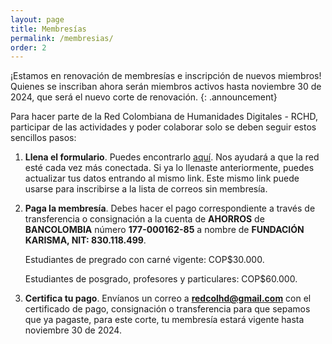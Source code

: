 ```yaml
---
layout: page
title: Membresías
permalink: /membresias/
order: 2
---
```


¡Estamos en renovación de membresías e inscripción de nuevos miembros! Quienes se inscriban ahora serán miembros activos hasta noviembre 30 de 2024, que será el nuevo corte de renovación.
{: .announcement}

Para hacer parte de la Red Colombiana de Humanidades Digitales - RCHD, participar de las actividades y poder colaborar solo se deben seguir estos sencillos pasos:

1.  **Llena el formulario**. Puedes encontrarlo [aquí](https://forms.gle/jksrh8ncfQQ7UgSaA). Nos ayudará a que la red esté cada vez más conectada. Si ya lo llenaste anteriormente, puedes actualizar tus datos entrando al mismo link. Este mismo link puede usarse para inscribirse a la lista de correos sin membresía.

2. **Paga la membresía**. Debes hacer el pago correspondiente a través de transferencia o consignación a la cuenta de **AHORROS** de **BANCOLOMBIA** número **177-000162-85** a nombre de **FUNDACIÓN KARISMA, NIT: 830.118.499**.

    Estudiantes de pregrado con carné vigente: COP$30.000.

    Estudiantes de posgrado, profesores y particulares: COP$60.000.

3. **Certifica tu pago**. Envíanos un correo a **redcolhd@gmail.com** con el certificado de pago, consignación o transferencia para que sepamos que ya pagaste, para este corte, tu membresía estará vigente hasta noviembre 30 de 2024.
